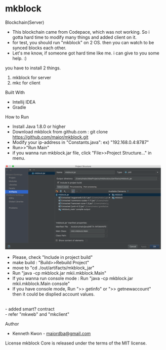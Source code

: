 # mkblock
Blockchain(Server)
- This blockchain came from Codepace, which was not working. So i gotta hard time to modify many things and added client on it.
- for test, you should run "mkblock" on 2 OS. then you can watch to be synced blocks each other.   
- Let's me know, if someone got hard time like me. i can give to you some help. :)

you have to install 2 things.
1. mkblock for server
2. mkc for client

Built With
- Intellij IDEA
- Gradle

How to Run
- Install Java 1.8.0 or higher
- Download mkblock from github.com : git clone https://github.com/maior/mkblock.git
- Modify your ip-address in "Constants.java": ex) "192.168.0.4:8787"
- Run>>"Run Main"
- if you wanna run mkblock.jar file, click "File>>Project Structure..." in menu.

![ex_screenshot](./img/sc2.png)

- Please, check "Include in project build"
- make build : "Build>>Rebuild Project"
- move to "cd ./out/artifacts/mkblock_jar"
- Run "java -cp mkblock.jar mkii.mkblock.Main"
- If you wanna run console mode : Run "java -cp mkblock.jar mkii.mkblock.Main console"
- If you have console mode, Run ">> getinfo" or ">> getnewaccount" then it could be displied account values.
<br>
- added smart? contract<br>
- refer "mkweb" and "mkclient"

Author
- Kenneth Kwon - maiordba@gmail.com

License
mkblock Core is released under the terms of the MIT license.
